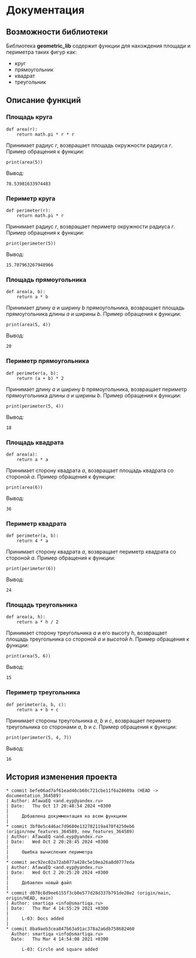 # Документация
## Возможности библиотеки
Библиотека **geometric_lib** содержит функции для нахождения площади и периметра таких фигур как:
- круг
- прямоугольник
- квадрат
- треугольник

## Описание функций
### Площадь круга
```
def area(r):
    return math.pi * r * r
```
Принимает радиус *r*, возвращает площадь окружности радиуса *r*.
Пример обращения к функции:
```
print(area(5))
```
Вывод:
```
78.53981633974483
```
### Периметр круга
```
def perimeter(r):
    return math.pi * r
```
Принимает радиус *r*, возвращает периметр окружности радиуса *r*.
Пример обращения к функции:
```
print(perimeter(5))
```
Вывод:
```
15.707963267948966
```
### Площадь прямоугольника
```
def area(a, b):
    return a * b
```
Принимает длину *a* и ширину *b* прямоугольника, возвращает площадь прямоугольника длины *a* и ширины *b*.
Пример обращения к функции:
```
print(area(5, 4))
```
Вывод:
```
20
```
### Периметр прямоугольника
```
def perimeter(a, b):
    return (a + b) * 2
```
Принимает длину *a* и ширину *b* прямоугольника, возвращает периметр прямоугольника длины *a* и ширины *b*.
Пример обращения к функции:
```
print(perimeter(5, 4))
```
Вывод:
```
18
```
### Площадь квадрата
```
def area(a):
    return a * a
```
Принимает сторону квадрата *a*, возвращает площадь квадрата со стороной *a*.
Пример обращения к функции:
```
print(area(6))
```
Вывод:
```
36
```
### Периметр квадрата
```
def perimeter(a, b):
    return 4 * a
```
Принимает сторону квадрата *a*, возвращает периметр квадрата со стороной *a*.
Пример обращения к функции:
```
print(perimeter(6))
```
Вывод:
```
24
```
### Площадь треугольника
```
def area(a, h):
    return a * h / 2
```
Принимает сторону треугольника *a* и его высоту *h*, возвращает площадь треугольника со стороной *a* и высотой *h*.
Пример обращения к функции:
```
print(area(5, 6))
```
Вывод:
```
15
```
### Периметр треугольника
```
def perimeter(a, b, c):
    return a + b + c
```
Принимает стороны треугольника *a*, *b* и *c*, возвращает периметр треугольника со сторонами *a*, *b* и *c*.
Пример обращения к функции:
```
print(perimeter(5, 4, 7))
```
Вывод:
```
16
```
## История изменения проекта
```
* commit befe06ad7af61ead46cb60c721cbe11f6a28609a (HEAD -> documentation_364589)
| Author: AfawaEQ <and.eyp@yandex.ru>
| Date:   Thu Oct 17 20:48:54 2024 +0300
| 
|     Добавлена докумментация ко всем функциям
| 
* commit 3bf0e5c446ac7d9680e132782119a470f4250eb6 (origin/new_features_364589, new_features_364589)
| Author: AfawaEQ <and.eyp@yandex.ru>
| Date:   Wed Oct 2 20:28:45 2024 +0300
| 
|     Ошибка вычисления периметра
| 
* commit aec92ec02a72ab077a428c5e10ea26a8d0777eda
| Author: AfawaEQ <and.eyp@yandex.ru>
| Date:   Wed Oct 2 20:25:20 2024 +0300
| 
|     Добавлен новый файл
| 
* commit d078c8d9ee6155f3cb0e577d28d337b791de28e2 (origin/main, origin/HEAD, main)
| Author: smartiqa <info@smartiqa.ru>
| Date:   Thu Mar 4 14:55:29 2021 +0300
| 
|     L-03: Docs added
| 
* commit 8ba9aeb3cea847b63a91ac378a2a6db758682460
  Author: smartiqa <info@smartiqa.ru>
  Date:   Thu Mar 4 14:54:08 2021 +0300
  
      L-03: Circle and square added
```
